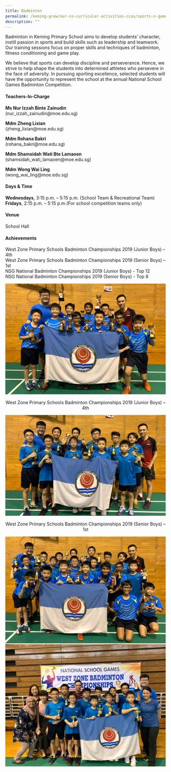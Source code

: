 ```yaml
---
title: Badminton
permalink: /keming-grow/our-co-curricular-activities-ccas/sports-n-games/badminton/
description: ""
---
```

<p>Badminton in Keming Primary School aims to develop students&rsquo; character, instill passion in sports and build skills such as leadership and teamwork. Our training sessions focus on proper skills and techniques of badminton, fitness conditioning and game play.</p>
<p>We believe that sports can develop discipline and perseverance. Hence, we strive to help shape the students into determined athletes who persevere in the face of adversity. In pursuing sporting excellence, selected students will have the opportunity to represent the school at the annual National School Games Badminton Competition.</p>
<h4>Teachers-In-Charge</h4>
<p><strong>Ms Nur Izzah Binte Zainudin<br /></strong>(nur_izzah_zainudin@moe.edu.sg)</p>
<p><strong>Mdm Zheng Lixian<br /></strong>(zheng_lixian@moe.edu.sg)</p>
<p><strong>Mdm Rohana Bakri<br /></strong>(rohana_bakri@moe.edu.sg)</p>
<p><strong>Mdm Shamsidah Wati Bte Lamaoen<br /></strong>(shamsidah_wati_lamaoen@moe.edu.sg)</p>
<p><strong>Mdm Wong Wai Ling<br /></strong>(wong_wai_ling@moe.edu.sg)</p>
<h4>Days &amp; Time</h4>
<p><strong>Wednesdays</strong>, 3:15 p.m. &ndash; 5:15 p.m. (School Team &amp; Recreational Team)<br /><strong>Fridays</strong>, 2:15 p.m. &ndash; 5:15 p.m.(For school competition teams only)</p>
<h4>Venue</h4>
<p>School Hall</p>
<h4>Achievements</h4>
<p>West Zone Primary Schools Badminton Championships 2019 (Junior Boys) &ndash; 4th<br />West Zone Primary Schools Badminton Championships 2019 (Senior Boys) &ndash; 1st<br />NSG National Badminton Championships 2019 (Junior Boys) - Top 12<br />NSG National Badminton Championships 2019 (Senior Boys) - Top 8</p>
<img src="/images/bad1.jpg">
<p style="text-align: center;">West Zone Primary Schools Badminton Championships 2019 (Junior Boys) &ndash; 4th</p>
<img src="/images/bad2.jpg">
<p style="text-align: center;">West Zone Primary Schools Badminton Championships 2019 (Senior Boys) &ndash; 1st</p>
<img src="/images/bad3.jpg"><br>
<img src="/images/bad4.jpg">